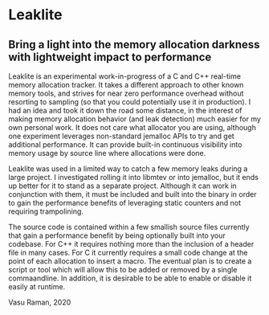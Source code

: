 # Leaklite 
## Bring a light into the memory allocation darkness with lightweight impact to performance

Leaklite is an experimental work-in-progress of a C and C++ real-time memory allocation tracker.  It takes a different approach to other known memory tools, and strives for near zero performance overhead without resorting to sampling (so that you could potentially use it in production).  I had an idea and took it down the road some distance, in the interest of making memory allocation behavior (and leak detection) much easier for my own personal work.  It does not care what allocator you are using, although one experiment leverages non-standard jemalloc APIs to try and get additional performance. It can provide built-in continuous visibility into memory usage by source line where allocations were done.

Leaklite was used in a limited way to catch a few memory leaks during a large project.  I investigated rolling it into libmtev or into jemalloc, but it ends up better for it to stand as a separate project.  Although it can work in conjunction with them, it must be included and built into the binary in order to gain the performance benefits of leveraging static counters and not requiring trampolining.

The source code is contained within a few smallish source files currently that gain a performance benefit by being optionally built into your codebase.  For C++ it requires nothing more than the inclusion of a header file in many cases.  For C it currently requires a small code change at the point of each allocation to insert a macro.  The eventual plan is to create a script or tool which will allow this to be added or removed by a single commaandline. In addition, it is desirable to be able to enable or disable it easily at runtime.

Vasu Raman, 2020
